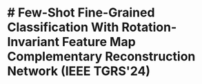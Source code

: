 # # Few-Shot Fine-Grained Classification With Rotation-Invariant Feature Map Complementary Reconstruction Network (IEEE TGRS'24)
